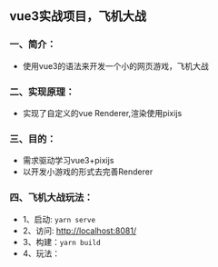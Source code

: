 ## vue3实战项目，飞机大战

### 一、简介：
- 使用vue3的语法来开发一个小的网页游戏，飞机大战

### 二、实现原理：
- 实现了自定义的vue Renderer,渲染使用pixijs

### 三、目的：
- 需求驱动学习vue3+pixijs
- 以开发小游戏的形式去完善Renderer

### 四、飞机大战玩法：

- 1、启动: `yarn serve`
- 2、访问: [http://localhost:8081/](http://localhost:8081/)
- 3、构建：`yarn build`
- 4、玩法：
